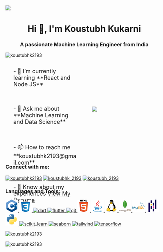 <img src="https://media.licdn.com/dms/image/D5616AQEZc9g9bNhARg/profile-displaybackgroundimage-shrink_350_1400/0/1680441247293?e=1715212800&v=beta&t=sjnkJCwpcMx-2lwLDs8GRrWftt7lHbyn-XZgr7Qicxk"/>

<h1 align="center">Hi 👋, I'm Koustubh Kukarni</h1>
<h3 align="center">A passionate Machine Learning Engineer from India</h3>

<p align="left"> <img src="https://komarev.com/ghpvc/?username=koustubhk2193&label=Profile%20views&color=0e75b6&style=flat" alt="koustubhk2193" /> </p>
<div style="display: flex;
justify-content: space-around;
align-items: center;
flex-wrap: wrap; ">
    <div class="left" style="width: 40%; height: 300px; display:flex; flex-direction:column; align-items:space-around; font-size:18px;">
        <p>
            - 🌱 I’m currently learning **React and Node JS** 
        </p>
        <br>
        <p>
            - 💬 Ask me about **Machine Learning and Data Science**
        </p>
        <br>
        <p>
            - 📫 How to reach me **koustubhk2193@gmail.com**
        </p>
        <br>
        <p>
            - 📄 Know about my experiences <a href="https://drive.google.com/file/d/1hp7S_cmpg06_tOjJ5QBcDN4u-GHFthzC/view?usp=drive_link">View My Resume</a> 
        </p>
    </div>
    <div style="width: 40%; display:flex">
        <img src="https://www.adelaide.edu.au/aiml/sites/default/files/styles/ua_image_landscape/public/media/images/2022-07/aspi-figure-3_1.jpg?h=c4dd2c7b&itok=uEg-1JS_" width=400/>
    </div>
</div>

<h3 align="left">Connect with me:</h3>
<p align="left">
<a href="https://linkedin.com/in/koustubhk2193" target="blank"><img align="center" src="https://raw.githubusercontent.com/rahuldkjain/github-profile-readme-generator/master/src/images/icons/Social/linked-in-alt.svg" alt="koustubhk2193" height="30" width="40" /></a>
<a href="https://instagram.com/koustubhk_2193" target="blank"><img align="center" src="https://raw.githubusercontent.com/rahuldkjain/github-profile-readme-generator/master/src/images/icons/Social/instagram.svg" alt="koustubhk_2193" height="30" width="40" /></a>
<a href="https://www.leetcode.com/koustubh_2193" target="blank"><img align="center" src="https://raw.githubusercontent.com/rahuldkjain/github-profile-readme-generator/master/src/images/icons/Social/leet-code.svg" alt="koustubh_2193" height="30" width="40" /></a>
</p>

<h3 align="left">Languages and Tools:</h3>
<p align="left"> <a href="https://www.w3schools.com/cpp/" target="_blank" rel="noreferrer"> <img src="https://raw.githubusercontent.com/devicons/devicon/master/icons/cplusplus/cplusplus-original.svg" alt="cplusplus" width="40" height="40"/> </a> <a href="https://www.w3schools.com/css/" target="_blank" rel="noreferrer"> <img src="https://raw.githubusercontent.com/devicons/devicon/master/icons/css3/css3-original-wordmark.svg" alt="css3" width="40" height="40"/> </a> <a href="https://dart.dev" target="_blank" rel="noreferrer"> <img src="https://www.vectorlogo.zone/logos/dartlang/dartlang-icon.svg" alt="dart" width="40" height="40"/> </a> <a href="https://flutter.dev" target="_blank" rel="noreferrer"> <img src="https://www.vectorlogo.zone/logos/flutterio/flutterio-icon.svg" alt="flutter" width="40" height="40"/> </a> <a href="https://git-scm.com/" target="_blank" rel="noreferrer"> <img src="https://www.vectorlogo.zone/logos/git-scm/git-scm-icon.svg" alt="git" width="40" height="40"/> </a> <a href="https://www.w3.org/html/" target="_blank" rel="noreferrer"> <img src="https://raw.githubusercontent.com/devicons/devicon/master/icons/html5/html5-original-wordmark.svg" alt="html5" width="40" height="40"/> </a> <a href="https://www.java.com" target="_blank" rel="noreferrer"> <img src="https://raw.githubusercontent.com/devicons/devicon/master/icons/java/java-original.svg" alt="java" width="40" height="40"/> </a> <a href="https://www.linux.org/" target="_blank" rel="noreferrer"> <img src="https://raw.githubusercontent.com/devicons/devicon/master/icons/linux/linux-original.svg" alt="linux" width="40" height="40"/> </a> <a href="https://www.mongodb.com/" target="_blank" rel="noreferrer"> <img src="https://raw.githubusercontent.com/devicons/devicon/master/icons/mongodb/mongodb-original-wordmark.svg" alt="mongodb" width="40" height="40"/> </a> <a href="https://www.mysql.com/" target="_blank" rel="noreferrer"> <img src="https://raw.githubusercontent.com/devicons/devicon/master/icons/mysql/mysql-original-wordmark.svg" alt="mysql" width="40" height="40"/> </a> <a href="https://pandas.pydata.org/" target="_blank" rel="noreferrer"> <img src="https://raw.githubusercontent.com/devicons/devicon/2ae2a900d2f041da66e950e4d48052658d850630/icons/pandas/pandas-original.svg" alt="pandas" width="40" height="40"/> </a> <a href="https://www.python.org" target="_blank" rel="noreferrer"> <img src="https://raw.githubusercontent.com/devicons/devicon/master/icons/python/python-original.svg" alt="python" width="40" height="40"/> </a> <a href="https://scikit-learn.org/" target="_blank" rel="noreferrer"> <img src="https://upload.wikimedia.org/wikipedia/commons/0/05/Scikit_learn_logo_small.svg" alt="scikit_learn" width="40" height="40"/> </a> <a href="https://seaborn.pydata.org/" target="_blank" rel="noreferrer"> <img src="https://seaborn.pydata.org/_images/logo-mark-lightbg.svg" alt="seaborn" width="40" height="40"/> </a> <a href="https://tailwindcss.com/" target="_blank" rel="noreferrer"> <img src="https://www.vectorlogo.zone/logos/tailwindcss/tailwindcss-icon.svg" alt="tailwind" width="40" height="40"/> </a> <a href="https://www.tensorflow.org" target="_blank" rel="noreferrer"> <img src="https://www.vectorlogo.zone/logos/tensorflow/tensorflow-icon.svg" alt="tensorflow" width="40" height="40"/> </a> </p>

<p><img align="center" src="https://github-readme-stats.vercel.app/api/top-langs?username=koustubhk2193&show_icons=true&locale=en&layout=compact" alt="koustubhk2193" /></p>

<p><img align="center" src="https://github-readme-streak-stats.herokuapp.com/?user=koustubhk2193&" alt="koustubhk2193" /></p>
